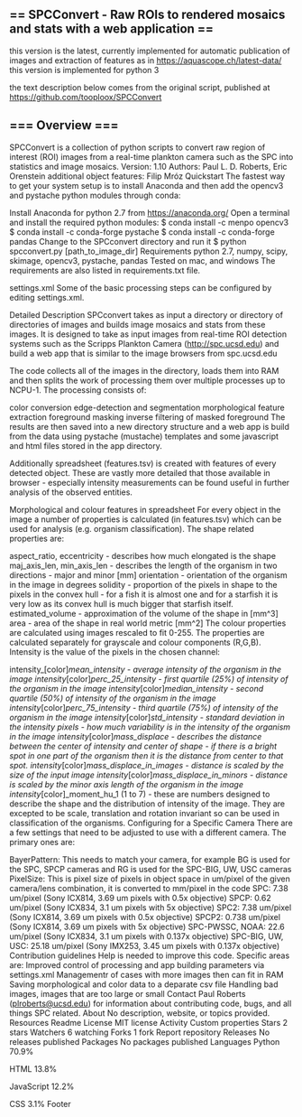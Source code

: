 ## == SPCConvert - Raw ROIs to rendered mosaics and stats with a web application == #

this version is the latest, currently implemented for automatic publication of images and extraction of features as in https://aquascope.ch/latest-data/
this version is implemented for python 3

the text description below comes from the original script, published at https://github.com/tooploox/SPCConvert

## === Overview === #
SPCConvert is a collection of python scripts to convert raw region of interest (ROI) images from a real-time plankton camera such as the SPC into statistics and image mosaics.
Version: 1.10
Authors:
Paul L. D. Roberts, Eric Orenstein
additional object features: Filip Mróz
Quickstart
The fastest way to get your system setup is to install Anaconda and then add the opencv3 and pystache python modules through conda:

Install Anaconda for python 2.7 from https://anaconda.org/
Open a terminal and install the required python modules:
$ conda install -c menpo opencv3
$ conda install -c conda-forge pystache
$ conda install -c conda-forge pandas
Change to the SPCconvert directory and run it
$ python spcconvert.py [path_to_image_dir]
Requirements
python 2.7, numpy, scipy, skimage, opencv3, pystache, pandas
Tested on mac, and windows
The requirements are also listed in requirements.txt file.

settings.xml
Some of the basic processing steps can be configured by editing settings.xml.

Detailed Description
SPCconvert takes as input a directory or directory of directories of images and builds image mosaics and stats from these images. It is designed to take as input images from real-time ROI detection systems such as the Scripps Plankton Camera (http://spc.ucsd.edu) and build a web app that is similar to the image browsers from spc.ucsd.edu

The code collects all of the images in the directory, loads them into RAM and then splits the work of processing them over multiple processes up to NCPU-1. The processing consists of:

color conversion
edge-detection and segmentation
morphological feature extraction
foreground masking
inverse filtering of masked foreground
The results are then saved into a new directory structure and a web app is build from the data using pystache (mustache) templates and some javascript and html files stored in the app directory.

Additionally spreadsheet (features.tsv) is created with features of every detected object. These are vastly more detailed that those available in browser - especially intensity measurements can be found useful in further analysis of the observed entities.

Morphological and colour features in spreadsheet
For every object in the image a number of properties is calculated (in features.tsv) which can be used for analysis (e.g. organism classification). The shape related properties are:

aspect_ratio, eccentricity - describes how much elongated is the shape
maj_axis_len, min_axis_len - describes the length of the organism in two directions - major and minor [mm]
orientation - orientation of the organism in the image in degrees
solidity - proportion of the pixels in shape to the pixels in the convex hull - for a fish it is almost one and for a starfish it is very low as its convex hull is much bigger that starfish itself.
estimated_volume - approximation of the volume of the shape in [mm^3]
area - area of the shape in real world metric [mm^2]
The colour properties are calculated using images rescaled to fit 0-255. The properties are calculated separately for grayscale and colour components (R,G,B). Intensity is the value of the pixels in the chosen channel:

intensity_[color]_mean_intensity - average intensity of the organism in the image
intensity_[color]_perc_25_intensity - first quartile (25%) of intensity of the organism in the image
intensity_[color]_median_intensity - second quartile (50%) of intensity of the organism in the image
intensity_[color]_perc_75_intensity - third quartile (75%) of intensity of the organism in the image
intensity_[color]_std_intensity - standard deviation in the intensity pixels - how much variability is in the intensity of the organism in the image
intensity_[color]_mass_displace - describes the distance between the center of intensity and center of shape - if there is a bright spot in one part of the organism then it is the distance from center to that spot.
intensity_[color]_mass_displace_in_images - distance is scaled by the size of the input image
intensity_[color]_mass_displace_in_minors - distance is scaled by the minor axis length of the organism in the image
intensity_[color]_moment_hu_1 (1 to 7) - these are numbers designed to describe the shape and the distribution of intensity of the image. They are excepted to be scale, translation and rotation invariant so can be used in classification of the organisms.
Configuring for a Specific Camera
There are a few settings that need to be adjusted to use with a different camera. The primary ones are:

BayerPattern: This needs to match your camera, for example BG is used for the SPC, SPCP cameras and RG is used for the SPC-BIG, UW, USC cameras
PixelSize: This is pixel size of pixels in object space in um/pixel of the given camera/lens combination, it is converted to mm/pixel in the code
SPC: 7.38 um/pixel (Sony ICX814, 3.69 um pixels with 0.5x objective)
SPCP: 0.62 um/pixel (Sony ICX834, 3.1 um pixels with 5x objective)
SPC2: 7.38 um/pixel (Sony ICX814, 3.69 um pixels with 0.5x objective)
SPCP2: 0.738 um/pixel (Sony ICX814, 3.69 um pixels with 5x objective)
SPC-PWSSC, NOAA: 22.6 um/pixel (Sony ICX834, 3.1 um pixels with 0.137x objective)
SPC-BIG, UW, USC: 25.18 um/pixel (Sony IMX253, 3.45 um pixels with 0.137x objective)
Contribution guidelines
Help is needed to improve this code. Specific areas are:
Improved control of processing and app building parameters via settings.xml
Managementr of cases with more images then can fit in RAM
Saving morphological and color data to a deparate csv file
Handling bad images, images that are too large or small
Contact Paul Roberts (plroberts@ucsd.edu) for information about contributing code, bugs, and all things SPC related.
About
No description, website, or topics provided.
Resources
 Readme
License
 MIT license
 Activity
 Custom properties
Stars
 2 stars
Watchers
 6 watching
Forks
 1 fork
Report repository
Releases
No releases published
Packages
No packages published
Languages
Python
70.9%
 
HTML
13.8%
 
JavaScript
12.2%
 
CSS
3.1%
Footer
